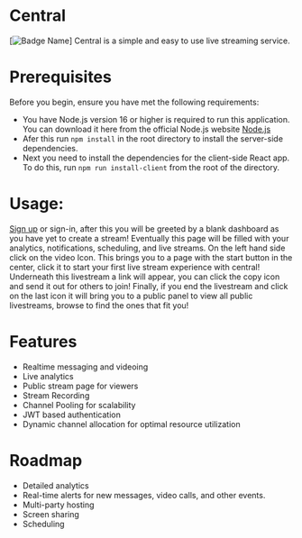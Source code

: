 # Central
[![Badge Name](https://img.shields.io/website?url=https%3A%2F%2Fcentral-stream.herokuapp.com%2F)]
Central is a simple and easy to use live streaming service.

# Prerequisites

Before you begin, ensure you have met the following requirements:
* You have Node.js version 16 or higher is required to run this application. You can download  it here from the official 
  Node.js website [Node.js](https://nodejs.org/)
* Afer this run `npm install` in the root directory to install the server-side dependencies.
* Next you need to install the dependencies for the client-side React app. To do this, run `npm run install-client` 
  from the root of the directory.
  
# Usage:

[Sign up](https://central-stream.herokuapp.com/signup) or sign-in, after this you will be greeted by a blank dashboard as you have yet to create a stream! Eventually this page will be filled with your analytics, notifications, scheduling, and live streams. On the left hand side click on the video Icon. This brings you to a page with the start button in the center, click it to start your first live stream experience with central! Underneath this livestream a link will appear, you can click the copy icon and send it out for others to join! Finally, if you end the livestream and click on the last icon it will bring you to a public panel to view all public livestreams, browse to find the ones that fit you!

# Features

* Realtime messaging and videoing
* Live analytics
* Public stream page for viewers
* Stream Recording
* Channel Pooling for scalability
* JWT based authentication
* Dynamic channel allocation for optimal resource utilization


# Roadmap

* Detailed analytics
* Real-time alerts for new messages, video calls, and other events.
* Multi-party hosting
* Screen sharing
* Scheduling



